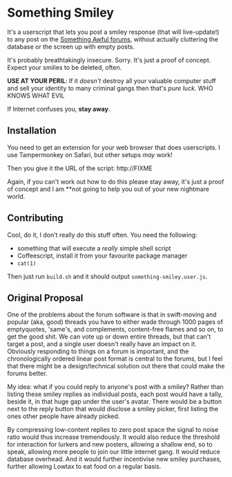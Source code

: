 Something Smiley
================

It's a userscript that lets you post a smiley response (that will live-update!)
to any post on the [Something Awful forums](http://forums.somethingawful.com),
without actually cluttering the database or the screen up with empty posts.

It's probably breathtakingly insecure. Sorry. It's just a proof of concept.
Expect your smilies to be deleted, often.

**USE AT YOUR PERIL**: If it *doesn't* destroy all your valuable computer stuff
and sell your identity to many criminal gangs then that's *pure luck*. WHO KNOWS WHAT EVIL

If Internet confuses you, **stay away**.

Installation
------------

You need to get an extension for your web browser that does userscripts.
I use Tampermonkey on Safari, but other setups *may* work!

Then you give it the URL of the script: http://FIXME

Again, if you can't work out how to do this please stay away, it's just a
proof of concept and I am **not going to help you out of your new nightmare world.

Contributing
------------

Cool, do it, I don't really do this stuff often. You need the following:
- something that will execute a *really* simple shell script
- Coffeescript, install it from your favourite package manager
- `cat(1)`

Then just run `build.sh` and it should output `something-smiley.user.js`.

Original Proposal
-----------------

One of the problems about the forum software is that in swift-moving and popular (aka, good) threads you have to either wade through 1000 pages of emptyquotes, 'same's, and complements, content-free flames and so on, to get the good shit. We can vote up or down entire threads, but that can't target a post, and a single user doesn't really have an impact on it. Obviously responding to things on a forum is important, and the chronologically ordered linear post format is central to the forums, but I feel that there might be a design/technical solution out there that could make the forums better.

My idea: what if you could reply to anyone's post with a smiley? Rather than listing these smiley replies as individual posts, each post would have a tally, beside it, in that huge gap under the user's avatar. There would be a button next to the reply button that would disclose a smiley picker, first listing the ones other people have already picked.

By compressing low-content replies to zero post space the signal to noise ratio would thus increase tremendously. It would also reduce the threshold for interaction for lurkers and new posters, allowing a shallow end, so to speak, allowing more people to join our little internet gang. It would reduce database overhead. And it would further incentivise new smiley purchases, further allowing Lowtax to eat food on a regular basis.
